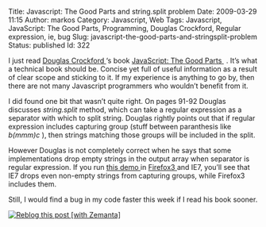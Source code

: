 Title: Javascript: The Good Parts and string.split problem
Date: 2009-03-29 11:15
Author: markos
Category: Javascript, Web
Tags: Javascript, JavaScript: The Good Parts, Programming, Douglas Crockford, Regular expression, ie, bug
Slug: javascript-the-good-parts-and-stringsplit-problem
Status: published
Id: 322

<div>
 <p>
  I just read
  <a class="zem_slink" href="http://crockford.com/" rel="homepage" title="Douglas Crockford">
   Douglas Crockford
  </a>
  ‘s book
  <a href="http://www.amazon.com/gp/product/0596517742?ie=UTF8&amp;tag=devel-20&amp;linkCode=as2&amp;camp=1789&amp;creative=390957&amp;creativeASIN=0596517742">
   JavaScript: The Good Parts
  </a>
  <img alt="" border="0" height="1" src="http://www.assoc-amazon.com/e/ir?t=devel-20&amp;l=as2&amp;o=1&amp;a=0596517742" style="border:none !important; margin:0px !important;" width="1"/>
  . It’s what a technical book should be. Concise yet full of useful information as a result of clear scope and sticking to it. If my experience is anything to go by, then there are not many Javascript programmers who wouldn’t benefit from it.
 </p>
 <p>
  I did found one bit that wasn’t quite right. On pages 91-92 Douglas discusses
  <em>
   string.split
  </em>
  method, which can take a regular expression as a separator with which to split string. Douglas rightly points out that if regular expression includes capturing group (stuff between paranthesis like
  <em>
   b(mmm)c
  </em>
  ), then strings matching those groups will be included in the split.
 </p>
 <p>
  However Douglas is not completely correct when he says that some implementations drop empty strings in the output array when separator is regular expression. If you run
  <a href="http://markos.gaivo.net/examples/jssplit/index.html">
   this demo
  </a>
  in
  <a class="zem_slink" href="http://www.firefox.com/" rel="homepage" title="Mozilla Firefox 3">
   Firefox3
  </a>
  and IE7, you’ll see that IE7 drops even non-empty strings from capturing groups, while Firefox3 includes them.
 </p>
 <p>
  Still, I would find a bug in my code faster this week if I read his book sooner.
 </p>
 <div class="zemanta-pixie">
  <a class="zemanta-pixie-a" href="http://reblog.zemanta.com/zemified/098a0fec-e31c-40fe-a1d4-701ecad46969/" title="Zemified by Zemanta">
   <img alt="Reblog this post [with Zemanta]" class="zemanta-pixie-img" src="http://img.zemanta.com/reblog_e.png?x-id=098a0fec-e31c-40fe-a1d4-701ecad46969"/>
  </a>
  <span class="zem-script more-related">
   <script src="http://static.zemanta.com/readside/loader.js" type="text/javascript">
   </script>
  </span>
 </div>
</div>
